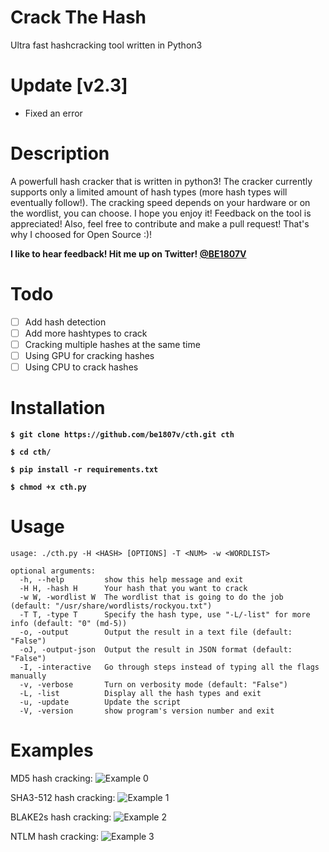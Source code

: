 # Crack The Hash
Ultra fast hashcracking tool written in Python3

# Update [v2.3]
- Fixed an error

# Description
A powerfull hash cracker that is written in python3! The cracker currently supports only a limited amount of hash types (more hash types will eventually follow!). The cracking speed depends on your hardware or on the wordlist, you can choose. I hope you enjoy it! Feedback on the tool is appreciated! Also, feel free to contribute and make a pull request! That's why I choosed for Open Source :)!

**I like to hear feedback! Hit me up on Twitter! [@BE1807V](https://twitter.com/be1807v)**

# Todo
- [ ] Add hash detection
- [ ] Add more hashtypes to crack
- [ ] Cracking multiple hashes at the same time
- [ ] Using GPU for cracking hashes
- [ ] Using CPU to crack hashes

# Installation
**`$ git clone https://github.com/be1807v/cth.git cth`**

**`$ cd cth/`**

**`$ pip install -r requirements.txt`**

**`$ chmod +x cth.py`**

# Usage

```
usage: ./cth.py -H <HASH> [OPTIONS] -T <NUM> -w <WORDLIST>

optional arguments:
  -h, --help         show this help message and exit
  -H H, -hash H      Your hash that you want to crack
  -w W, -wordlist W  The wordlist that is going to do the job (default: "/usr/share/wordlists/rockyou.txt")
  -T T, -type T      Specify the hash type, use "-L/-list" for more info (default: "0" (md-5))
  -o, -output        Output the result in a text file (default: "False")
  -oJ, -output-json  Output the result in JSON format (default: "False")
  -I, -interactive   Go through steps instead of typing all the flags manually
  -v, -verbose       Turn on verbosity mode (default: "False")
  -L, -list          Display all the hash types and exit
  -u, -update        Update the script
  -V, -version       show program's version number and exit

```

# Examples
MD5 hash cracking:
![Example 0](https://github.com/be1807v/cth/blob/master/examples/example.png)

SHA3-512 hash cracking:
![Example 1](https://github.com/be1807v/cth/blob/master/examples/example-1.png)

BLAKE2s hash cracking:
![Example 2](https://github.com/be1807v/cth/blob/master/examples/example-2.png)

NTLM hash cracking:
![Example 3](https://github.com/be1807v/cth/blob/master/examples/example-3.png)
